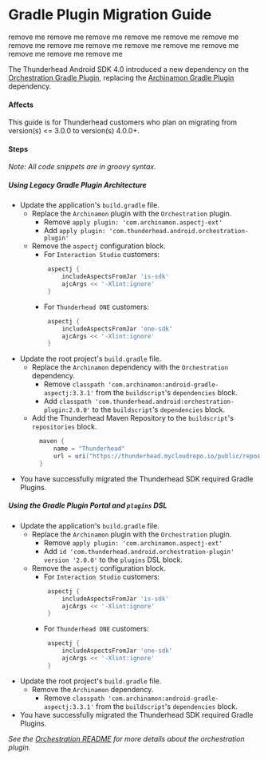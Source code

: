 # Gradle Plugin Migration Guide

remove me remove me remove me
remove me remove me remove me
remove me remove me remove me
remove me remove me remove me
remove me remove me remove me

The Thunderhead Android SDK 4.0 introduced a new dependency on the [Orchestration Gradle Plugin](README.md), replacing the [Archinamon Gradle Plugin](https://github.com/Archinamon/android-gradle-aspectj) dependency.

#### Affects

This guide is for Thunderhead customers who plan on migrating from version(s) <= 3.0.0 to version(s) 4.0.0+.

#### Steps

*Note: All code snippets are in groovy syntax.*

##### Using Legacy Gradle Plugin Architecture
* Update the application's `build.gradle` file.
  * Replace the `Archinamon` plugin with the `Orchestration` plugin.
    * Remove `apply plugin: 'com.archinamon.aspectj-ext'`
    * Add `apply plugin: 'com.thunderhead.android.orchestration-plugin'`
  * Remove the `aspectj` configuration block.
    * For `Interaction Studio` customers:
      ```groovy
       aspectj {
           includeAspectsFromJar 'is-sdk'
           ajcArgs << '-Xlint:ignore'
       }
      ```
    * For `Thunderhead ONE` customers:
      ```groovy
       aspectj {
           includeAspectsFromJar 'one-sdk'
           ajcArgs << '-Xlint:ignore'
       }
      ```
* Update the root project's `build.gradle` file.
  * Replace the `Archinamon` dependency with the `Orchestration` dependency.
    * Remove `classpath 'com.archinamon:android-gradle-aspectj:3.3.1'` from the `buildscript`'s `dependencies` block.
    * Add `classpath 'com.thunderhead.android:orchestration-plugin:2.0.0'` to the `buildscript`'s `dependencies` block.
  * Add the Thunderhead Maven Repository to the `buildscript`'s `repositories` block.
    ```groovy
      maven {
          name = "Thunderhead"
          url = uri("https://thunderhead.mycloudrepo.io/public/repositories/one-sdk-android")
      }
    ```
* You have successfully migrated the Thunderhead SDK required Gradle Plugins.

##### Using the Gradle Plugin Portal and `plugins` DSL
* Update the application's `build.gradle` file.
  * Replace the `Archinamon` plugin with the `Orchestration` plugin.
    * Remove `apply plugin: 'com.archinamon.aspectj-ext'`
    * Add `id 'com.thunderhead.android.orchestration-plugin' version '2.0.0'` to the `plugins` DSL block.
  * Remove the `aspectj` configuration block.
    * For `Interaction Studio` customers:
      ```groovy
       aspectj {
           includeAspectsFromJar 'is-sdk'
           ajcArgs << '-Xlint:ignore'
       }
      ```
    * For `Thunderhead ONE` customers:
      ```groovy
       aspectj {
           includeAspectsFromJar 'one-sdk'
           ajcArgs << '-Xlint:ignore'
       }
      ```
* Update the root project's `build.gradle` file.
  * Remove the `Archinamon` dependency.
    * Remove `classpath 'com.archinamon:android-gradle-aspectj:3.3.1'` from the `buildscript`'s `dependencies` block.
* You have successfully migrated the Thunderhead SDK required Gradle Plugins.

*See the [Orchestration README](README.md) for more details about the orchestration plugin.*
